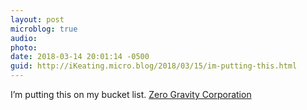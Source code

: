 ```yaml
---
layout: post
microblog: true
audio: 
photo: 
date: 2018-03-14 20:01:14 -0500
guid: http://iKeating.micro.blog/2018/03/15/im-putting-this.html
---
```

I’m putting this on my bucket list. [Zero Gravity Corporation](http://www.gozerog.com/)
